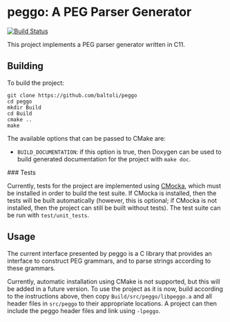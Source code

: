 # peggo: A PEG Parser Generator

[![Build Status](https://travis-ci.org/Baltoli/peggo.svg?branch=master)](https://travis-ci.org/Baltoli/peggo)

This project implements a PEG parser generator written in C11.

## Building

To build the project:

```
git clone https://github.com/baltoli/peggo
cd peggo
mkdir Build
cd Build
cmake ..
make
```

The available options that can be passed to CMake are:

* `BUILD_DOCUMENTATION`: if this option is true, then Doxygen can be used to
  build generated documentation for the project with `make doc`.

### Tests

Currently, tests for the project are implemented using
[CMocka](http://www.cmocka.org), which must be installed in order to build the
test suite. If CMocka is installed, then the tests will be built automatically
(however, this is optional; if CMocka is not installed, then the project can
still be built without tests). The test suite can be run with `test/unit_tests`.

## Usage

The current interface presented by peggo is a C library that provides an
interface to construct PEG grammars, and to parse strings according to these
grammars.

Currently, automatic installation using CMake is not supported, but this will be
added in a future version. To use the project as it is now, build according to
the instructions above, then copy `Build/src/peggo/libpeggo.a` and all header
files in `src/peggo` to their appropriate locations. A project can then include
the peggo header files and link using `-lpeggo`.
